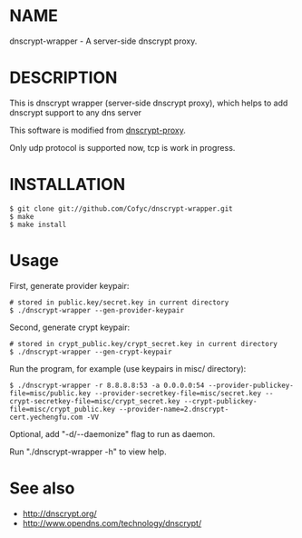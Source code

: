NAME
====

dnscrypt-wrapper - A server-side dnscrypt proxy.

DESCRIPTION
===========

This is dnscrypt wrapper (server-side dnscrypt proxy), which helps to add dnscrypt support to any dns server

This software is modified from
[dnscrypt-proxy](https://github.com/opendns/dnscrypt-proxy).

Only udp protocol is supported now, tcp is work in progress.

INSTALLATION
============

    $ git clone git://github.com/Cofyc/dnscrypt-wrapper.git
    $ make
    $ make install
    
Usage
=====

First, generate provider keypair:

    # stored in public.key/secret.key in current directory
    $ ./dnscrypt-wrapper --gen-provider-keypair

Second, generate crypt keypair:

    # stored in crypt_public.key/crypt_secret.key in current directory
    $ ./dnscrypt-wrapper --gen-crypt-keypair

Run the program, for example (use keypairs in misc/ directory):

    $ ./dnscrypt-wrapper -r 8.8.8.8:53 -a 0.0.0.0:54 --provider-publickey-file=misc/public.key --provider-secretkey-file=misc/secret.key --crypt-secretkey-file=misc/crypt_secret.key --crypt-publickey-file=misc/crypt_public.key --provider-name=2.dnscrypt-cert.yechengfu.com -VV

Optional, add "-d/--daemonize" flag to run as daemon.

Run "./dnscrypt-wrapper -h" to view help.

See also
========
    
- http://dnscrypt.org/
- http://www.opendns.com/technology/dnscrypt/
